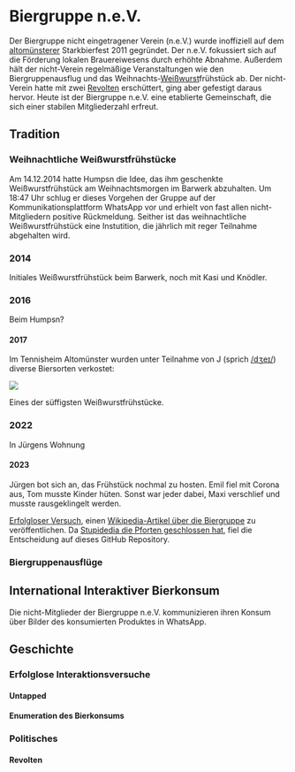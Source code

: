 # Biergruppe n.e.V.

Der Biergruppe nicht eingetragener Verein (n.e.V.) wurde inoffiziell auf dem [altomünsterer](https://de.wikipedia.org/wiki/Altom%C3%BCnster) Starkbierfest 2011 gegründet.
Der n.e.V. fokussiert sich auf die Förderung lokalen Brauereiwesens durch erhöhte Abnahme.
Außerdem hält der nicht-Verein regelmäßige Veranstaltungen wie den Biergruppenausflug und das Weihnachts-[Weißwurst](https://de.wikipedia.org/wiki/Wei%C3%9Fwurst)frühstück ab.
Der nicht-Verein hatte mit zwei [Revolten](#revolten) erschüttert, ging aber gefestigt daraus hervor.
Heute ist der Biergruppe n.e.V. eine etablierte Gemeinschaft, die sich einer stabilen Mitgliederzahl erfreut.

## Tradition

### Weihnachtliche Weißwurstfrühstücke

Am 14.12.2014 hatte Humpsn die Idee, das ihm geschenkte Weißwurstfrühstück am Weihnachtsmorgen im Barwerk abzuhalten.
Um 18:47 Uhr schlug er dieses Vorgehen der Gruppe auf der Kommunikationsplattform WhatsApp vor und erhielt von fast allen nicht-Mitgliedern positive Rückmeldung.
Seither ist das weihnachtliche Weißwurstfrühstück eine Instutition, die jährlich mit reger Teilnahme abgehalten wird.

### 2014

Initiales Weißwurstfrühstück beim Barwerk, noch mit Kasi und Knödler.

### 2016

Beim Humpsn?

#### 2017

Im Tennisheim Altomünster wurden unter Teilnahme von J (sprich [/dʒeɪ/](https://dictionary.cambridge.org/de/aussprache/englisch/j)) diverse Biersorten verkostet:

![](https://lh3.googleusercontent.com/pw/ABLVV86ae8vSrgHdSRkB_I87pq-XrGtdLQMK3vJ19e98QUgVVMimnWh9djWpMUZxvMf3YWEqMuMnGjUyk_v37i5qqBIkLc-0kcajxcKX1UOGiDKuG-HlvxQeM-QCjFSCmeGLx9JYrFIX40josuSIAFNDnNQ2lA=w1923-h753-s-no-gm)

Eines der süffigsten Weißwurstfrühstücke.

### 2022

In Jürgens Wohnung

#### 2023

Jürgen bot sich an, das Frühstück nochmal zu hosten.
Emil fiel mit Corona aus, Tom musste Kinder hüten.
Sonst war jeder dabei, Maxi verschlief und musste rausgeklingelt werden.

[Erfolgloser Versuch](https://de.wikipedia.org/wiki/Spezial:Logbuch?type=&user=&page=Biergruppe+n.e.V.&wpdate=&tagfilter=&wpfilters%5B%5D=newusers&wpFormIdentifier=logeventslist), einen [Wikipedia-Artikel über die Biergruppe](https://de.wikipedia.org/wiki/Biergruppe_n.e.V.) zu veröffentlichen.
Da [Stupidedia die Pforten geschlossen hat](https://www.stupidedia.org/stupi/Stupidedia:Websitewechsel), fiel die Entscheidung auf dieses GitHub Repository.

### Biergruppenausflüge

## International Interaktiver Bierkonsum

Die nicht-Mitglieder der Biergruppe n.e.V. kommunizieren ihren Konsum über Bilder des konsumierten Produktes in WhatsApp.

## Geschichte

### Erfolglose Interaktionsversuche

#### Untapped

#### Enumeration des Bierkonsums

### Politisches

#### Revolten
